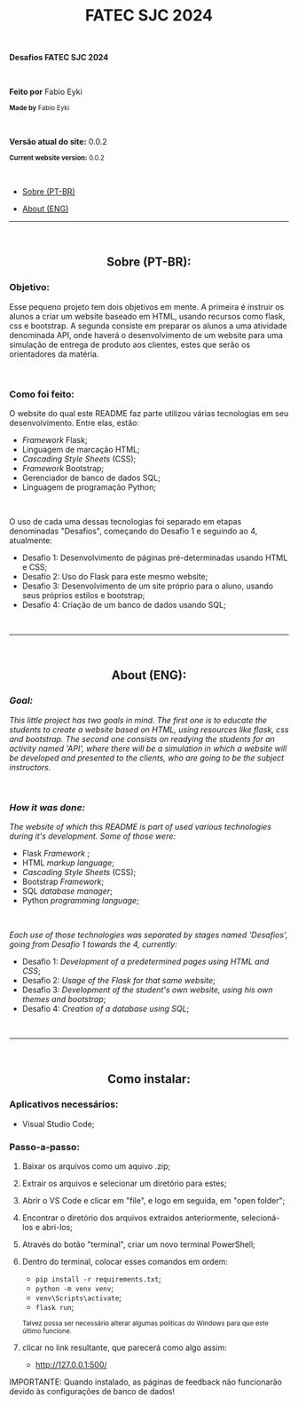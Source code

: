 <h1 align="center">FATEC SJC 2024</h1>

<br>

**Desafios FATEC SJC 2024**

<br>

**Feito por** Fabio Eyki

<sup>**Made by** Fabio Eyki</sup>

<br>

**Versão atual do site:** 0.0.2

<sup>**Current website version:** 0.0.2</sup>

<br>

- [Sobre (PT-BR)](https://github.com/llWinter1z/Desafios-3semestre-FATEC-2024/blob/Desafio-4-0.0.2/README.md#sobre-pt-br)

- [About (ENG)](https://github.com/llWinter1z/Desafios-3semestre-FATEC-2024/blob/Desafio-4-0.0.2/README.md#about-eng)

------------------

<br>

<h2 align="center">Sobre (PT-BR):</h2>

### **Objetivo:**

Esse pequeno projeto tem dois objetivos em mente. A primeira é instruir os alunos a criar um website baseado em HTML, usando recursos como flask, css e bootstrap. A segunda consiste em preparar os alunos a uma atividade denominada API, onde haverá o desenvolvimento de um website para uma simulação de entrega de produto aos clientes, estes que serão os orientadores da matéria.

<br>

### **Como foi feito:**

O website do qual este README faz parte utilizou várias tecnologias em seu desenvolvimento. Entre elas, estão:

* _Framework_ Flask;
* Linguagem de marcação HTML;
* _Cascading Style Sheets_ (CSS);
* _Framework_ Bootstrap;
* Gerenciador de banco de dados SQL;
* Linguagem de programação Python;

<br>

O uso de cada uma dessas tecnologias foi separado em etapas denominadas "Desafios", começando do Desafio 1 e seguindo ao 4, atualmente:

* Desafio 1: Desenvolvimento de páginas pré-determinadas usando HTML e CSS;
* Desafio 2: Uso do Flask para este mesmo website;
* Desafio 3: Desenvolvimento de um site próprio para o aluno, usando seus próprios estilos e bootstrap;
* Desafio 4: Criação de um banco de dados usando SQL;

<br>

------------------------------------

<br>

<h2 align="center">About (ENG):</h2>

### **_Goal:_**

_This little project has two goals in mind. The first one is to educate the students to create a website based on HTML, using resources like flask, css and bootstrap. The second one consists on readying the students for an activity named 'API', where there will be a simulation in which a website will be developed and presented to the clients, who are going to be the subject instructors._

<br>

### **_How it was done:_**

_The website of which this README is part of used various technologies during it's development. Some of those were:_

* Flask _Framework_ ;
* HTML _markup language_;
* _Cascading Style Sheets_ (CSS);
* Bootstrap _Framework_;
* SQL _database manager_;
* Python _programming language_;

<br>

_Each use of those technologies was separated by stages named 'Desafios', going from Desafio 1 towards the 4, currently:_

* Desafio 1: _Development of a predetermined pages using HTML and CSS_;
* Desafio 2: _Usage of the Flask for that same website_;
* Desafio 3: _Development of the student's own website, using his own themes and bootstrap_;
* Desafio 4: _Creation of a database using SQL_;

<br>

------------------------------------

<br>

<h2 align="center">Como instalar:</h2>

### **Aplicativos necessários:**

* Visual Studio Code;

### **Passo-a-passo:**
1. Baixar os arquivos como um aquivo .zip;
2. Extrair os arquivos e selecionar um diretório para estes;
3. Abrir o VS Code e clicar em "file", e logo em seguida, em "open folder";
4. Encontrar o diretório dos arquivos extraidos anteriormente, selecioná-los e abri-los;
5. Através do botão "terminal", criar um novo terminal PowerShell;
6. Dentro do terminal, colocar esses comandos em ordem:
     * <code>pip install -r requirements.txt</code>;
     * <code>python -m venv venv</code>;
     * <code>venv\Scripts\activate</code>;
     * <code>flask run</code>;

      <sup>Talvez possa ser necessário alterar algumas políticas do Windows para que este último funcione.</sup>
7. clicar no link resultante, que parecerá como algo assim:
     * http://127.0.0.1:500/

IMPORTANTE: Quando instalado, as páginas de feedback não funcionarão devido às configurações de banco de dados!
